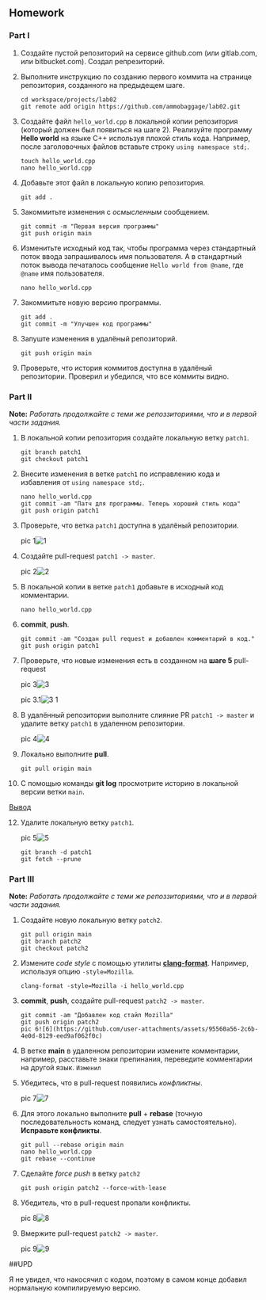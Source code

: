 ## Homework

### Part I

1. Создайте пустой репозиторий на сервисе github.com (или gitlab.com, или bitbucket.com).
	Создал репрезиторий.

2. Выполните инструкцию по созданию первого коммита на странице репозитория, созданного на предыдещем шаге.
	```
	cd workspace/projects/lab02
	git remote add origin https://github.com/ammobaggage/lab02.git
	```
3. Создайте файл `hello_world.cpp` в локальной копии репозитория (который должен был появиться на шаге 2). Реализуйте программу **Hello world** на языке C++ используя плохой стиль кода. Например, после заголовочных файлов вставьте строку `using namespace std;`.
	```
	touch hello_world.cpp
	nano hello_world.cpp
	```
4. Добавьте этот файл в локальную копию репозитория.
	```
	git add .
	```
5. Закоммитьте изменения с *осмысленным* сообщением.
	```
	git commit -m "Первая версия программы"
	git push origin main
	
	```
6. Изменитьте исходный код так, чтобы программа через стандартный поток ввода запрашивалось имя пользователя. А в стандартный поток вывода печаталось сообщение `Hello world from @name`, где `@name` имя пользователя.
	```
	nano hello_world.cpp
	
	```
7. Закоммитьте новую версию программы.
	```
	git add .
	git commit -m "Улучшен код программы"
	```
8. Запуште изменения в удалёный репозиторий.
	```
	git push origin main
	```
9. Проверьте, что история коммитов доступна в удалёный репозитории.
	Проверил и убедился, что все коммиты видно.

### Part II

**Note:** *Работать продолжайте с теми же репоззиториями, что и в первой части задания.*
1. В локальной копии репозитория создайте локальную ветку `patch1`.
	```
	git branch patch1
	git checkout patch1
	```
2. Внесите изменения в ветке `patch1` по исправлению кода и избавления от `using namespace std;`.
	```
	nano hello_world.cpp
 	git commit -am "Патч для программы. Теперь хороший стиль кода"
	git push origin patch1
	```
4. Проверьте, что ветка `patch1` доступна в удалёный репозитории.

	pic 1![1](https://github.com/user-attachments/assets/8fa77ce1-1ed9-49d1-8e27-0b24c77af689)

5. Создайте pull-request `patch1 -> master`.

	pic 2![2](https://github.com/user-attachments/assets/474af57f-a363-4b83-9c02-8ee960173e98)

6. В локальной копии в ветке `patch1` добавьте в исходный код комментарии.
	```
	nano hello_world.cpp
	```

7. **commit**, **push**.
	```
	git commit -am "Создан pull request и добавлен комментарий в код."
	git push origin patch1
	```
8. Проверьте, что новые изменения есть в созданном на **шаге 5** pull-request

	pic 3![3](https://github.com/user-attachments/assets/c0e6d4f7-15d0-4b44-8529-9fbbb2e65d66)

	pic 3.1![3 1](https://github.com/user-attachments/assets/c21dccde-1006-499d-b6f3-72e978845cfd)

9. В удалённый репозитории выполните  слияние PR `patch1 -> master` и удалите ветку `patch1` в удаленном репозитории.

	pic 4![4](https://github.com/user-attachments/assets/2ad1132b-b40b-49c1-bf7a-01c92d8b3e9a)

10. Локально выполните **pull**.	
	```
	git pull origin main
	```
11. С помощью команды **git log** просмотрите историю в локальной версии ветки `main`.

[Вывод](https://gist.github.com/ammobaggage/cbcb299939737e8b9034ef8574debdfa)

12. Удалите локальную ветку `patch1`.

	pic 5![5](https://github.com/user-attachments/assets/43314b40-ed95-4dc1-944d-f6559d219cf6)
	```
	git branch -d patch1
	git fetch --prune
	```

### Part III

**Note:** *Работать продолжайте с теми же репоззиториями, что и в первой части задания.*
1. Создайте новую локальную ветку `patch2`.
	```
	git pull origin main
	git branch patch2
	git checkout patch2
	```
2. Измените *code style* с помощью утилиты [**clang-format**](http://clang.llvm.org/docs/ClangFormat.html). Например, используя опцию `-style=Mozilla`.
	```
	clang-format -style=Mozilla -i hello_world.cpp
	```
3. **commit**, **push**, создайте pull-request `patch2 -> master`.
	```
	git commit -am "Добавлен код стайл Mozilla"
	git push origin patch2
	pic 6![6](https://github.com/user-attachments/assets/95560a56-2c6b-4e0d-8129-eed9af062f0c)

	```
4. В ветке **main** в удаленном репозитории измените комментарии, например, расставьте знаки препинания, переведите комментарии на другой язык.
	`Изменил`
5. Убедитесь, что в pull-request появились *конфликтны*.

	pic 7![7](https://github.com/user-attachments/assets/fc629c51-7f68-4c92-98a5-8fe00b59f7e7)

6. Для этого локально выполните **pull** + **rebase** (точную последовательность команд, следует узнать самостоятельно). **Исправьте конфликты**.
	```
	git pull --rebase origin main
	nano hello_world.cpp
	git rebase --continue	
	```
7. Сделайте *force push* в ветку `patch2`
	```
	git push origin patch2 --force-with-lease
	```
8. Убедитель, что в pull-request пропали конфликты.

	pic 8![8](https://github.com/user-attachments/assets/0e20f545-744b-4af2-a748-e6a65546728c)
 
9. Вмержите pull-request `patch2 -> master`.

   	pic 9![9](https://github.com/user-attachments/assets/da33248b-9ac2-4b43-a122-356862284df8)


##UPD

Я не увидел, что накосячил с кодом, поэтому в самом конце добавил нормальную компилируемую версию.
